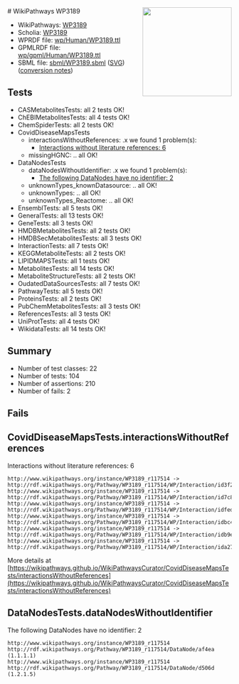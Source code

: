 <img style="float: right; width: 200px" src="../logo.png" />
# WikiPathways WP3189

* WikiPathways: [WP3189](https://identifiers.org/wikipathways:WP3189)
* Scholia: [WP3189](https://scholia.toolforge.org/wikipathways/WP3189)
* WPRDF file: [wp/Human/WP3189.ttl](../wp/Human/WP3189.ttl)
* GPMLRDF file: [wp/gpml/Human/WP3189.ttl](../wp/gpml/Human/WP3189.ttl)
* SBML file: [sbml/WP3189.sbml](../sbml/WP3189.sbml) ([SVG](../sbml/WP3189.svg)) ([conversion notes](../sbml/WP3189.txt))

## Tests
* CASMetabolitesTests: all 2 tests OK!
* ChEBIMetabolitesTests: all 4 tests OK!
* ChemSpiderTests: all 2 tests OK!
* CovidDiseaseMapsTests
    * interactionsWithoutReferences: .x we found 1 problem(s):
        * [Interactions without literature references: 6](#2e295934)
    * missingHGNC: .. all OK!
* DataNodesTests
    * dataNodesWithoutIdentifier: .x we found 1 problem(s):
        * [The following DataNodes have no identifier: 2](#d2d32fa1)
    * unknownTypes_knownDatasource: .. all OK!
    * unknownTypes: .. all OK!
    * unknownTypes_Reactome: .. all OK!
* EnsemblTests: all 5 tests OK!
* GeneralTests: all 13 tests OK!
* GeneTests: all 3 tests OK!
* HMDBMetabolitesTests: all 2 tests OK!
* HMDBSecMetabolitesTests: all 3 tests OK!
* InteractionTests: all 7 tests OK!
* KEGGMetaboliteTests: all 2 tests OK!
* LIPIDMAPSTests: all 1 tests OK!
* MetabolitesTests: all 14 tests OK!
* MetaboliteStructureTests: all 2 tests OK!
* OudatedDataSourcesTests: all 7 tests OK!
* PathwayTests: all 5 tests OK!
* ProteinsTests: all 2 tests OK!
* PubChemMetabolitesTests: all 3 tests OK!
* ReferencesTests: all 3 tests OK!
* UniProtTests: all 4 tests OK!
* WikidataTests: all 14 tests OK!


## Summary

* Number of test classes: 22
* Number of tests: 104
* Number of assertions: 210
* Number of fails: 2

## Fails

<a name="2e295934" />

## CovidDiseaseMapsTests.interactionsWithoutReferences

Interactions without literature references: 6
```
http://www.wikipathways.org/instance/WP3189_r117514 -> http://rdf.wikipathways.org/Pathway/WP3189_r117514/WP/Interaction/id3f269cae
http://www.wikipathways.org/instance/WP3189_r117514 -> http://rdf.wikipathways.org/Pathway/WP3189_r117514/WP/Interaction/id7c8acb49
http://www.wikipathways.org/instance/WP3189_r117514 -> http://rdf.wikipathways.org/Pathway/WP3189_r117514/WP/Interaction/idfed6409
http://www.wikipathways.org/instance/WP3189_r117514 -> http://rdf.wikipathways.org/Pathway/WP3189_r117514/WP/Interaction/idbc4392ed
http://www.wikipathways.org/instance/WP3189_r117514 -> http://rdf.wikipathways.org/Pathway/WP3189_r117514/WP/Interaction/idb9efe33e
http://www.wikipathways.org/instance/WP3189_r117514 -> http://rdf.wikipathways.org/Pathway/WP3189_r117514/WP/Interaction/ida2793a37
```

More details at [https://wikipathways.github.io/WikiPathwaysCurator/CovidDiseaseMapsTests/interactionsWithoutReferences](https://wikipathways.github.io/WikiPathwaysCurator/CovidDiseaseMapsTests/interactionsWithoutReferences)

<a name="d2d32fa1" />

## DataNodesTests.dataNodesWithoutIdentifier

The following DataNodes have no identifier: 2
```
http://www.wikipathways.org/instance/WP3189_r117514 http://rdf.wikipathways.org/Pathway/WP3189_r117514/DataNode/af4ea (1.1.1.1)
http://www.wikipathways.org/instance/WP3189_r117514 http://rdf.wikipathways.org/Pathway/WP3189_r117514/DataNode/d506d (1.2.1.5)
```

